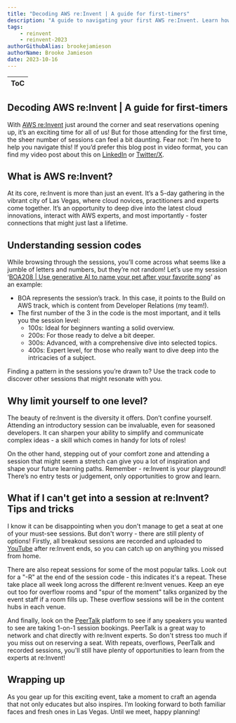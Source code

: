 ```yaml
---
title: "Decoding AWS re:Invent | A guide for first-timers"
description: "A guide to navigating your first AWS re:Invent. Learn how to decipher session codes, find the right session levels for you, and craft an inspiring agenda. With tips on maximizing your learning and growth, this is a must-read for any first-timer!"
tags:
    - reinvent
    - reinvent-2023
authorGithubAlias: brookejamieson
authorName: Brooke Jamieson
date: 2023-10-16
---
```


|ToC|
|---|

## Decoding AWS re:Invent | A guide for first-timers

With [AWS re:Invent](https://reinvent.awsevents.com/) just around the corner and seat reservations opening up, it’s an exciting time for all of us! But for those attending for the first time, the sheer number of sessions can feel a bit daunting. Fear not: I’m here to help you navigate this! If you’d prefer this blog post in video format, you can find my video post about this on [LinkedIn](https://www.linkedin.com/feed/update/urn:li:activity:7119717373250523136/) or [Twitter/X](https://x.com/brooke_jamieson/status/1713950044800397612).

## What is AWS re:Invent?

At its core, re:Invent is more than just an event. It’s a 5-day gathering in the vibrant city of Las Vegas, where cloud novices, practitioners and experts come together. It’s an opportunity to deep dive into the latest cloud innovations, interact with AWS experts, and most importantly - foster connections that might just last a lifetime.

## Understanding session codes

While browsing through the sessions, you’ll come across what seems like a jumble of letters and numbers, but they’re not random! Let’s use my session ‘[BOA208 | Use generative AI to name your pet after your favorite song](https://bit.ly/boa208)’ as an example:

* BOA represents the session’s track. In this case, it points to the Build on AWS track, which is content from Developer Relations (my team!).
* The first number of the 3 in the code is the most important, and it tells you the session level:
  * 100s: Ideal for beginners wanting a solid overview.
  * 200s: For those ready to delve a bit deeper.
  * 300s: Advanced, with a comprehensive dive into selected topics.
  * 400s: Expert level, for those who really want to dive deep into the intricacies of a subject.

Finding a pattern in the sessions you’re drawn to? Use the track code to discover other sessions that might resonate with you.

## Why limit yourself to one level?

The beauty of re:Invent is the diversity it offers. Don’t confine yourself. Attending an introductory session can be invaluable, even for seasoned developers. It can sharpen your ability to simplify and communicate complex ideas - a skill which comes in handy for lots of roles!

On the other hand, stepping out of your comfort zone and attending a session that might seem a stretch can give you a lot of inspiration and shape your future learning paths. Remember - re:Invent is your playground! There’s no entry tests or judgement, only opportunities to grow and learn.

## What if I can't get into a session at re:Invent? Tips and tricks

I know it can be disappointing when you don't manage to get a seat at one of your must-see sessions. But don't worry - there are still plenty of options! Firstly, all breakout sessions are recorded and uploaded to [YouTube](https://www.youtube.com/c/AWSEventsChannel) after re:Invent ends, so you can catch up on anything you missed from home.

There are also repeat sessions for some of the most popular talks. Look out for a "-R" at the end of the session code - this indicates it's a repeat. These take place all week long across the different re:Invent venues. Keep an eye out too for overflow rooms and "spur of the moment" talks organized by the event staff if a room fills up. These overflow sessions will be in the content hubs in each venue.

And finally, look on the [PeerTalk](https://reinvent.awsevents.com/learn/peertalk/) platform to see if any speakers you wanted to see are taking 1-on-1 session bookings. PeerTalk is a great way to network and chat directly with re:Invent experts. So don't stress too much if you miss out on reserving a seat. With repeats, overflows, PeerTalk and recorded sessions, you'll still have plenty of opportunities to learn from the experts at re:Invent!

## Wrapping up

As you gear up for this exciting event, take a moment to craft an agenda that not only educates but also inspires. I’m looking forward to both familiar faces and fresh ones in Las Vegas. Until we meet, happy planning!
